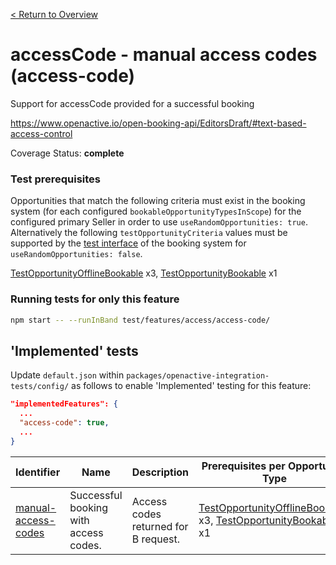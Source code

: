 [< Return to Overview](../../README.md)
# accessCode - manual access codes (access-code)

Support for accessCode provided for a successful booking


https://www.openactive.io/open-booking-api/EditorsDraft/#text-based-access-control

Coverage Status: **complete**
### Test prerequisites
Opportunities that match the following criteria must exist in the booking system (for each configured `bookableOpportunityTypesInScope`) for the configured primary Seller in order to use `useRandomOpportunities: true`. Alternatively the following `testOpportunityCriteria` values must be supported by the [test interface](https://openactive.io/test-interface/) of the booking system for `useRandomOpportunities: false`.

[TestOpportunityOfflineBookable](https://openactive.io/test-interface#TestOpportunityOfflineBookable) x3, [TestOpportunityBookable](https://openactive.io/test-interface#TestOpportunityBookable) x1


### Running tests for only this feature

```bash
npm start -- --runInBand test/features/access/access-code/
```



## 'Implemented' tests

Update `default.json` within `packages/openactive-integration-tests/config/` as follows to enable 'Implemented' testing for this feature:

```json
"implementedFeatures": {
  ...
  "access-code": true,
  ...
}
```

| Identifier | Name | Description | Prerequisites per Opportunity Type |
|------------|------|-------------|---------------|
| [manual-access-codes](./implemented/manual-access-codes-test.js) | Successful booking with access codes. | Access codes returned for B request. | [TestOpportunityOfflineBookable](https://openactive.io/test-interface#TestOpportunityOfflineBookable) x3, [TestOpportunityBookable](https://openactive.io/test-interface#TestOpportunityBookable) x1 |


